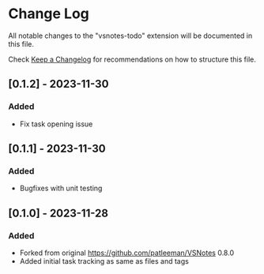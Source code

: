 # Change Log

All notable changes to the "vsnotes-todo" extension will be documented in this file.

Check [Keep a Changelog](http://keepachangelog.com/) for recommendations on how to structure this file.

## [0.1.2] - 2023-11-30

### Added

- Fix task opening issue


## [0.1.1] - 2023-11-30

### Added

- Bugfixes with unit testing


## [0.1.0] - 2023-11-28

### Added

- Forked from original <https://github.com/patleeman/VSNotes> 0.8.0
- Added initial task tracking as same as files and tags
